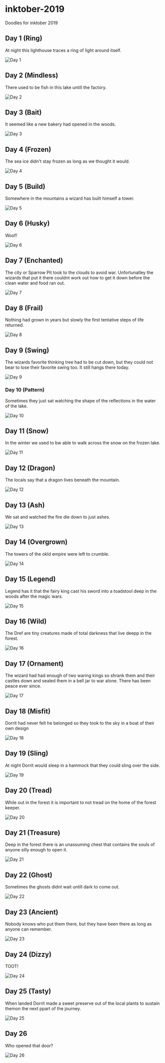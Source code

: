 # inktober-2019
Doodles for inktober 2019

## Day 1 (Ring)

At night this lighthouse traces a ring of light around itself.

![Day 1](day-1.jpg)

## Day 2 (Mindless)

There used to be fish in this lake untill the factory.

![Day 2](day-2.jpg)

## Day 3 (Bait)

It seemed like a new bakery had opened in the woods.

![Day 3](day-3.jpg)

## Day 4 (Frozen)

The sea ice didn't stay frozen as long as we thought it would.

![Day 4](day-4.jpg)

## Day 5 (Build)

Somewhere in the mountains a wizard has built himself a tower.

![Day 5](day-5.jpg)

## Day 6 (Husky)

Woof!

![Day 6](day-6.jpg)

## Day 7 (Enchanted)

The city or Sparrow Pit took to the clouds to avoid war. Unfortunatley the wizards that put it there couldnt work out how to get it down before the clean water and food ran out.

![Day 7](day-7.jpg)

## Day 8 (Frail)

Nothing had grown in years but slowly the first tentative steps of life returned.

![Day 8](day-8.jpg)

## Day 9 (Swing)

The wizards favorite thinking tree had to be cut down, but they could not bear to lose their favorite swing too. It still hangs there today.

![Day 9](day-9.jpg)

### Day 10 (Pattern)

Sometimes they just sat watching the shape of the reflections in the water of the lake.

![Day 10](day-10.jpg)


## Day 11 (Snow)

In the winter we used to bw able to walk across the snow on the frozen lake.

![Day 11](day-11.jpg)

## Day 12 (Dragon)

The locals say that a dragon lives beneath the mountain.

![Day 12](day-12.jpg)

## Day 13 (Ash)

We sat and watched the fire die down to just ashes.

![Day 13](day-13.jpg)


## Day 14 (Overgrown)

The towers of the okld empire were left to crumble.

![Day 14](day-14.jpg)

## Day 15 (Legend)

Legend has it that the fairy king cast his sword into a toadstool deep in the woods after the magic wars.

![Day 15](day-15.jpg)

## Day 16 (Wild)

The Dref are tiny creatures made of total darkness that live deepp in the forest.

![Day 16](day-16.jpg)

## Day 17 (Ornament)

The wizard had had enough of two waring kings so shrank them and their castles down and sealed them in a bell jar to war alone. There has been peace ever since.

![Day 17](day-17.jpg)

## Day 18 (Misfit)

Dorrit had never felt he belonged so they took to the sky in a boat of their own design

![Day 18](day-18.jpg)

## Day 19 (Sling)

At night Dorrit would sleep in a hammock that they could sling over the side.

![Day 19](day-19.jpg)

## Day 20 (Tread)

While out in the forest it is important to not tread on the home of the forest keeper.

![Day 20](day-20.jpg)

## Day 21 (Treasure)

Deep in the forest there is an unassuming chest that contains the souls of anyone silly enough to open it.

![Day 21](day-21.jpg)

## Day 22 (Ghost)

Sometimes the ghosts didnt wait untill dark to come out.

![Day 22](day-22.jpg)

## Day 23 (Ancient)

Nobody knows who put them there, but they have been there as long as anyone can remember.

![Day 23](day-23.jpg)

## Day 24 (Dizzy)

TOOT!

![Day 24](day-24.jpg)

## Day 25 (Tasty)

When landed Dorrit made a sweet preserve out of the local plants to sustain themon the next ppart of the journey.

![Day 25](day-25.jpg)

## Day 26

Who opened that door?

![Day 26](day-26.jpg)
